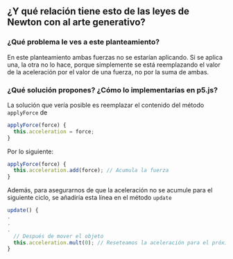 ## ¿Y qué relación tiene esto de las leyes de Newton con al arte generativo?
### ¿Qué problema le ves a este planteamiento?
En este planteamiento ambas fuerzas no se estarían aplicando. Si se aplica una, la otra no lo hace, porque simplemente se está reemplazando el valor de la aceleración por el valor de una fuerza, no por la suma de ambas.
### ¿Qué solución propones? ¿Cómo lo implementarías en p5.js?
La solución que vería posible es reemplazar el contenido del método `applyForce` de
``` js
applyForce(force) {
  this.acceleration = force;
}
```

Por lo siguiente:
``` js
applyForce(force) {
  this.acceleration.add(force); // Acumula la fuerza
}
```

Además, para asegurarnos de que la aceleración no se acumule para el siguiente ciclo, se añadiría esta línea en el método `update`
```js
update() {
.
.
.
  // Después de mover el objeto
  this.acceleration.mult(0); // Reseteamos la aceleración para el próximo ciclo multiplicándola por cero
}
```
